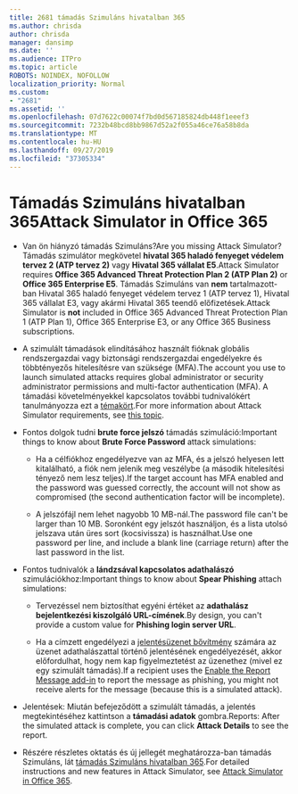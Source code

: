 ```yaml
---
title: 2681 támadás Szimuláns hivatalban 365
ms.author: chrisda
author: chrisda
manager: dansimp
ms.date: ''
ms.audience: ITPro
ms.topic: article
ROBOTS: NOINDEX, NOFOLLOW
localization_priority: Normal
ms.custom:
- "2681"
ms.assetid: ''
ms.openlocfilehash: 07d7622c00074f7bd0d567185824db448f1eeef3
ms.sourcegitcommit: 7232b48bcd8bb9867d52a2f055a46ce76a58b8da
ms.translationtype: MT
ms.contentlocale: hu-HU
ms.lasthandoff: 09/27/2019
ms.locfileid: "37305334"
---
```

# <a name="attack-simulator-in-office-365"></a><span data-ttu-id="51448-102">Támadás Szimuláns hivatalban 365</span><span class="sxs-lookup"><span data-stu-id="51448-102">Attack Simulator in Office 365</span></span>

- <span data-ttu-id="51448-103">Van ön hiányzó támadás Szimuláns?</span><span class="sxs-lookup"><span data-stu-id="51448-103">Are you missing Attack Simulator?</span></span> <span data-ttu-id="51448-104">Támadás szimulátor megkövetel **hivatal 365 haladó fenyeget védelem tervez 2 (ATP tervez 2)** vagy **Hivatal 365 vállalat E5**.</span><span class="sxs-lookup"><span data-stu-id="51448-104">Attack Simulator requires **Office 365 Advanced Threat Protection Plan 2 (ATP Plan 2)** or **Office 365 Enterprise E5**.</span></span> <span data-ttu-id="51448-105">Támadás Szimuláns van **nem** tartalmazott-ban Hivatal 365 haladó fenyeget védelem tervez 1 (ATP tervez 1), Hivatal 365 vállalat E3, vagy akármi Hivatal 365 teendő előfizetések.</span><span class="sxs-lookup"><span data-stu-id="51448-105">Attack Simulator is **not** included in Office 365 Advanced Threat Protection Plan 1 (ATP Plan 1), Office 365 Enterprise E3, or any Office 365 Business subscriptions.</span></span>

- <span data-ttu-id="51448-106">A szimulált támadások elindításához használt fióknak globális rendszergazdai vagy biztonsági rendszergazdai engedélyekre és többtényezős hitelesítésre van szüksége (MFA).</span><span class="sxs-lookup"><span data-stu-id="51448-106">The account you use to launch simulated attacks requires global administrator or security administrator permissions and multi-factor authentication (MFA).</span></span> <span data-ttu-id="51448-107">A támadási követelményekkel kapcsolatos további tudnivalókért tanulmányozza ezt a [témakört](https://docs.microsoft.com/office365/securitycompliance/attack-simulator#before-you-begin).</span><span class="sxs-lookup"><span data-stu-id="51448-107">For more information about Attack Simulator requirements, see [this topic](https://docs.microsoft.com/office365/securitycompliance/attack-simulator#before-you-begin).</span></span>

- <span data-ttu-id="51448-108">Fontos dolgok tudni **brute force jelszó** támadás szimuláció:</span><span class="sxs-lookup"><span data-stu-id="51448-108">Important things to know about **Brute Force Password** attack simulations:</span></span>

  - <span data-ttu-id="51448-109">Ha a célfiókhoz engedélyezve van az MFA, és a jelszó helyesen lett kitalálható, a fiók nem jelenik meg veszélybe (a második hitelesítési tényező nem lesz teljes).</span><span class="sxs-lookup"><span data-stu-id="51448-109">If the target account has MFA enabled and the password was guessed correctly, the account will not show as compromised (the second authentication factor will be incomplete).</span></span>

  - <span data-ttu-id="51448-110">A jelszófájl nem lehet nagyobb 10 MB-nál.</span><span class="sxs-lookup"><span data-stu-id="51448-110">The password file can't be larger than 10 MB.</span></span> <span data-ttu-id="51448-111">Soronként egy jelszót használjon, és a lista utolsó jelszava után üres sort (kocsivissza) is használhat.</span><span class="sxs-lookup"><span data-stu-id="51448-111">Use one password per line, and include a blank line (carriage return) after the last password in the list.</span></span>

- <span data-ttu-id="51448-112">Fontos tudnivalók a **lándzsával kapcsolatos adathalászó** szimulációkhoz:</span><span class="sxs-lookup"><span data-stu-id="51448-112">Important things to know about **Spear Phishing** attach simulations:</span></span>

  - <span data-ttu-id="51448-113">Tervezéssel nem biztosíthat egyéni értéket az **adathalász bejelentkezési kiszolgáló URL-címének**.</span><span class="sxs-lookup"><span data-stu-id="51448-113">By design, you can't provide a custom value for **Phishing login server URL**.</span></span>

  - <span data-ttu-id="51448-114">Ha a címzett engedélyezi a [jelentésüzenet bővítmény](https://docs.microsoft.com/microsoft-365/security/office-365-security/enable-the-report-message-add-in) számára az üzenet adathalászattal történő jelentésének engedélyezését, akkor előfordulhat, hogy nem kap figyelmeztetést az üzenethez (mivel ez egy szimulált támadás).</span><span class="sxs-lookup"><span data-stu-id="51448-114">If a recipient uses the [Enable the Report Message add-in](https://docs.microsoft.com/microsoft-365/security/office-365-security/enable-the-report-message-add-in) to report the message as phishing, you might not receive alerts for the message (because this is a simulated attack).</span></span>

- <span data-ttu-id="51448-115">Jelentések: Miután befejeződött a szimulált támadás, a jelentés megtekintéséhez kattintson a **támadási adatok** gombra.</span><span class="sxs-lookup"><span data-stu-id="51448-115">Reports: After the simulated attack is complete, you can click **Attack Details** to see the report.</span></span>

- <span data-ttu-id="51448-116">Részére részletes oktatás és új jellegét meghatározza-ban támadás Szimuláns, lát [támadás Szimuláns hivatalban 365](https://docs.microsoft.com/microsoft-365/security/office-365-security/attack-simulator).</span><span class="sxs-lookup"><span data-stu-id="51448-116">For detailed instructions and new features in Attack Simulator, see [Attack Simulator in Office 365](https://docs.microsoft.com/microsoft-365/security/office-365-security/attack-simulator).</span></span>

